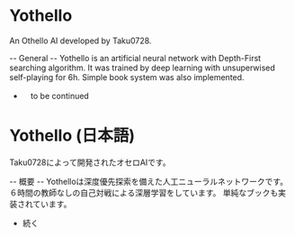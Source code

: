 # Yothello
An Othello AI developed by Taku0728.

-- General --
Yothello is an artificial neural network with Depth-First searching algorithm.
It was trained by deep learning with unsuperwised self-playing for 6h.
Simple book system was also implemented.

- 　to be continued

# Yothello (日本語)
Taku0728によって開発されたオセロAIです。

-- 概要 --
Yothelloは深度優先探索を備えた人工ニューラルネットワークです。
６時間の教師なしの自己対戦による深層学習をしています。
単純なブックも実装されています。

- 続く
